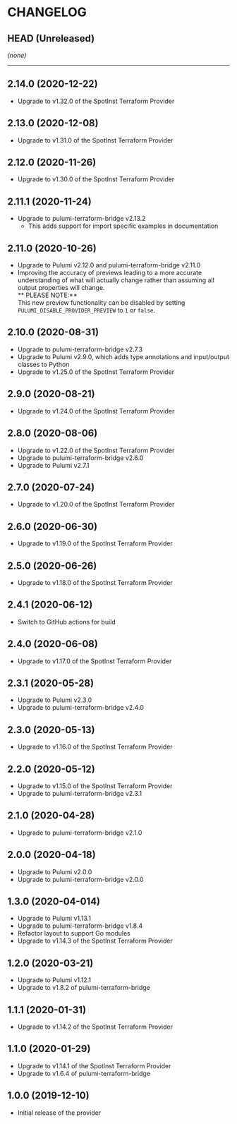 CHANGELOG
=========

## HEAD (Unreleased)
_(none)_

---

## 2.14.0 (2020-12-22)
* Upgrade to v1.32.0 of the SpotInst Terraform Provider

## 2.13.0 (2020-12-08)
* Upgrade to v1.31.0 of the SpotInst Terraform Provider

## 2.12.0 (2020-11-26)
* Upgrade to v1.30.0 of the SpotInst Terraform Provider

## 2.11.1 (2020-11-24)
* Upgrade to pulumi-terraform-bridge v2.13.2  
  * This adds support for import specific examples in documentation

## 2.11.0 (2020-10-26)
* Upgrade to Pulumi v2.12.0 and pulumi-terraform-bridge v2.11.0
* Improving the accuracy of previews leading to a more accurate understanding of what will actually change rather than assuming all output properties will change.  
  ** PLEASE NOTE:**  
  This new preview functionality can be disabled by setting `PULUMI_DISABLE_PROVIDER_PREVIEW` to `1` or `false`.

## 2.10.0 (2020-08-31)
* Upgrade to pulumi-terraform-bridge v2.7.3
* Upgrade to Pulumi v2.9.0, which adds type annotations and input/output classes to Python
* Upgrade to v1.25.0 of the SpotInst Terraform Provider

## 2.9.0 (2020-08-21)
* Upgrade to v1.24.0 of the SpotInst Terraform Provider

## 2.8.0 (2020-08-06)
* Upgrade to v1.22.0 of the SpotInst Terraform Provider
* Upgrade to pulumi-terraform-bridge v2.6.0
* Upgrade to Pulumi v2.7.1

## 2.7.0 (2020-07-24)
* Upgrade to v1.20.0 of the SpotInst Terraform Provider

## 2.6.0 (2020-06-30)
* Upgrade to v1.19.0 of the SpotInst Terraform Provider

## 2.5.0 (2020-06-26)
* Upgrade to v1.18.0 of the SpotInst Terraform Provider

## 2.4.1 (2020-06-12)
* Switch to GitHub actions for build

## 2.4.0 (2020-06-08)
* Upgrade to v1.17.0 of the SpotInst Terraform Provider

## 2.3.1 (2020-05-28)
* Upgrade to Pulumi v2.3.0
* Upgrade to pulumi-terraform-bridge v2.4.0

## 2.3.0 (2020-05-13)
* Upgrade to v1.16.0 of the SpotInst Terraform Provider

## 2.2.0 (2020-05-12)
* Upgrade to v1.15.0 of the SpotInst Terraform Provider
* Upgrade to pulumi-terraform-bridge v2.3.1

## 2.1.0 (2020-04-28)
* Upgrade to pulumi-terraform-bridge v2.1.0

## 2.0.0 (2020-04-18)
* Upgrade to Pulumi v2.0.0
* Upgrade to pulumi-terraform-bridge v2.0.0

## 1.3.0 (2020-04-014)
* Upgrade to Pulumi v1.13.1
* Upgrade to pulumi-terraform-bridge v1.8.4
* Refactor layout to support Go modules
* Upgrade to v1.14.3 of the SpotInst Terraform Provider

## 1.2.0 (2020-03-21)
* Upgrade to Pulumi v1.12.1
* Upgrade to v1.8.2 of pulumi-terraform-bridge

## 1.1.1 (2020-01-31)
* Upgrade to v1.14.2 of the SpotInst Terraform Provider

## 1.1.0 (2020-01-29)
* Upgrade to v1.14.1 of the SpotInst Terraform Provider
* Upgrade to v1.6.4 of pulumi-terraform-bridge

## 1.0.0 (2019-12-10)
* Initial release of the provider

